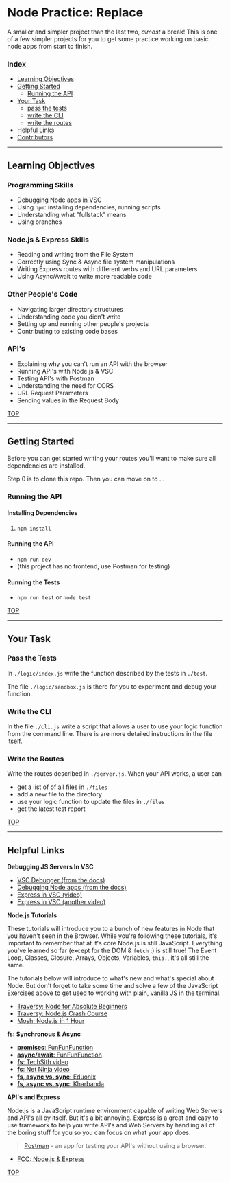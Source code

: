 # Node Practice: Replace

A smaller and simpler project than the last two, _almost_ a break! This is one of a few simpler projects for you to get some practice working on basic node apps from start to finish.

### Index

* [Learning Objectives](#learning-objectives)
* [Getting Started](#getting-started)
  * [Running the API](#running-the-api)
* [Your Task](#your-task)
  * [pass the tests](#pass-the-tests)
  * [write the CLI](#write-the-cli)
  * [write the routes](#write-the-routes)
* [Helpful Links](#helpful-links)
* [Contributors](#contributors)

---

## Learning Objectives


### Programming Skills
* Debugging Node apps in VSC
* Using `npm`: installing dependencies, running scripts
* Understanding what "fullstack" means
* Using branches


### Node.js & Express Skills
* Reading and writing from the File System
* Correctly using Sync & Async file system manipulations
* Writing Express routes with different verbs and URL parameters
* Using Async/Await to write more readable code


### Other People's Code
* Navigating larger directory structures
* Understanding code you didn't write
* Setting up and running other people's projects
* Contributing to existing code bases



### API's
* Explaining why you can't run an API with the browser
* Running API's with Node.js & VSC
* Testing API's with Postman
* Understanding the need for CORS
* URL Request Parameters
* Sending values in the Request Body


[TOP](#index)

---

## Getting Started

Before you can get started writing your routes you'll want to make sure all dependencies are installed.

Step 0 is to clone this repo.  Then you can move on to ...

### Running the API


#### Installing Dependencies

1. `npm install`

#### Running the API

* `npm run dev`
* (this project has no frontend, use Postman for testing)

#### Running the Tests

* `npm run test` or `node test`


[TOP](#index)

---

## Your Task

### Pass the Tests

In `./logic/index.js` write the function described by the tests in `./test`.

The file `./logic/sandbox.js` is there for you to experiment and debug your function.

### Write the CLI

In the file `./cli.js` write a script that allows a user to use your logic function from the command line.  There is are more detailed instructions in the file itself.

### Write the Routes

Write the routes described in `./server.js`.  When your API works, a user can

* get a list of of all files in `./files`
* add a new file to the directory
* use your logic function to update the files in `./files`
* get the latest test report


[TOP](#index)

---

## Helpful Links


__Debugging JS Servers In VSC__

* [VSC Debugger (from the docs)](https://code.visualstudio.com/docs/editor/debugging)
* [Debugging Node apps (from the docs)](https://code.visualstudio.com/docs/nodejs/nodejs-debugging)
* [Express in VSC (video)](https://www.youtube.com/watch?v=2oFKNL7vYV8)
* [Express in VSC (another video)](https://www.youtube.com/watch?v=yFtU6_UaOtA)

__Node.js Tutorials__

These tutorials will introduce you to a bunch of new features in Node that you haven't seen in the Browser.  While you're following these tutorials, it's important to remember that at it's core Node.js is still JavaScript.  Everything you've learned so far (except for the DOM & `fetch` :) is still true!  The Event Loop, Classes, Closure, Arrays, Objects, Variables, `this.`, it's all still the same.


The tutorials below will introduce to what's new and what's special about Node.  But don't forget to take some time and solve a few of the JavaScript Exercises above to get used to working with plain, vanilla JS in the terminal.

* [Traversy: Node for Absolute Beginners](https://www.youtube.com/watch?v=U8XF6AFGqlc)
* [Traversy: Node.js Crash Course](https://www.youtube.com/watch?v=fBNz5xF-Kx4)
* [Mosh: Node.js in 1 Hour](https://www.youtube.com/watch?v=TlB_eWDSMt4)



__fs: Synchronous & Async__
* [__promises__: FunFunFunction](https://www.youtube.com/watch?v=2d7s3spWAzo&list=PL0zVEGEvSaeEd9hlmCXrk5yUyqUag-n84)
* [__async/await__: FunFunFunction](https://www.youtube.com/watch?v=568g8hxJJp4)
* [__fs__: TechSith video](https://www.youtube.com/watch?v=a6dRdtOy4Bg)
* [__fs__: Net Ninja video](https://www.youtube.com/watch?v=U57kU311-nE)
* [__fs, async vs. sync__: Eduonix](https://www.youtube.com/watch?v=vctMo1fDwV4)
* [__fs, async vs. sync__: Kharbanda](https://www.youtube.com/watch?v=dgdcXGxh93s)


__API's and Express__

Node.js is a JavaScript runtime environment capable of writing Web Servers and API's all by itself.  But it's a bit annoying.  Express is a great and easy to use framework to help you write API's and Web Servers by handling all of the boring stuff for you so you can focus on what your app does.

> [Postman](https://duckduckgo.com/?q=postman+tutorials&t=brave&iax=videos&ia=videos) - an app for testing your API's without using a browser.

* [FCC: Node.js & Express](https://www.youtube.com/watch?v=G8uL0lFFoN0)


[TOP](#index)
